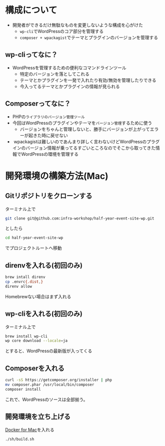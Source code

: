 

# 構成について

- 開発者ができるだけ無駄なものを変更しないような構成を心がけた
  - `wp-cli`でWordPressのコア部分を管理する
  - `composer + wpackagist`でテーマとプラグインのバージョンを管理する



## wp-cliってなに？

- WordPressを管理するための便利なコマンドラインツール
  - 特定のバージョンを落としてこれる
  - テーマとかプラグインを一発で入れたり有効/無効を管理したりできる
  - 今入ってるテーマとかプラグインの情報が見られる



## Composerってなに？

- PHPの`ライブラリのバージョン管理ツール`
- 今回はWordPressのプラグインやテーマを`バージョン管理`するために使う
  - バージョンをちゃんと管理しないと、勝手にバージョンが上がってエラーが起きた時に戻せない
-  wpackagistは難しいのであんまり詳しく言わないけどWordPressのプラグインのバージョン情報が乗ってるすごいところなのでそこから取ってきた情報でWordPressの環境を管理する



# 開発環境の構築方法(Mac)

## Gitリポジトリをクローンする

ターミナル上で

```sh
git clone git@github.com:infra-workshop/half-year-event-site-wp.git
```

としたら

```sh
cd half-year-event-site-wp
```

でプロジェクトルートへ移動

## direnvを入れる(初回のみ)

```sh
brew intall direnv
cp .envrc{.dist,}
direnv allow
```

Homebrewない場合はまず入れる

## wp-cliを入れる(初回のみ)

ターミナル上で

```sh
brew install wp-cli
wp core download --locale=ja
```

とすると、WordPressの最新版が入ってくる

## Composerを入れる

```sh
curl -sS https://getcomposer.org/installer | php
mv composer.phar /usr/local/bin/composer
composer install
```

これで、WordPressのソースは全部揃う。

## 開発環境を立ち上げる

[Docker for Mac](https://docs.docker.com/docker-for-mac/install/#download-docker-for-mac)を入れる

```
./sh/build.sh
```

